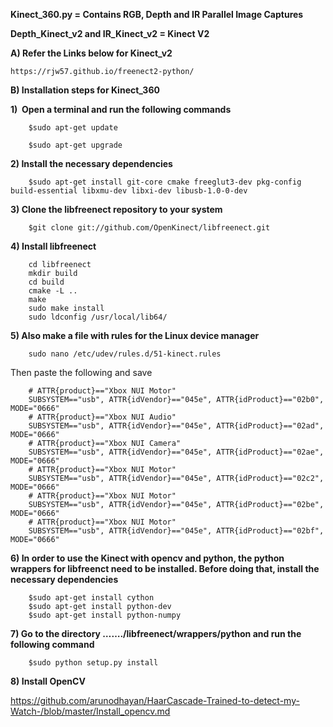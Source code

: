 **Kinect_360.py = Contains RGB, Depth and IR Parallel Image Captures**

**Depth_Kinect_v2 and IR_Kinect_v2 = Kinect V2**

**A) Refer the Links below for Kinect_v2**
  
  	https://rjw57.github.io/freenect2-python/

**B) Installation steps for Kinect_360**

**1)  Open a terminal and run the following commands**
        
        $sudo apt-get update
        
        $sudo apt-get upgrade
**2) Install the necessary dependencies**
        
        $sudo apt-get install git-core cmake freeglut3-dev pkg-config build-essential libxmu-dev libxi-dev libusb-1.0-0-dev
        
**3) Clone the libfreenect repository to your system**
        
        $git clone git://github.com/OpenKinect/libfreenect.git
	
**4) Install libfreenect**

        cd libfreenect
        mkdir build
        cd build
        cmake -L ..
        make
        sudo make install
        sudo ldconfig /usr/local/lib64/

**5) Also make a file with rules for the Linux device manager**

        sudo nano /etc/udev/rules.d/51-kinect.rules

Then paste the following and save
        
        # ATTR{product}=="Xbox NUI Motor"
        SUBSYSTEM=="usb", ATTR{idVendor}=="045e", ATTR{idProduct}=="02b0", MODE="0666"
        # ATTR{product}=="Xbox NUI Audio"
        SUBSYSTEM=="usb", ATTR{idVendor}=="045e", ATTR{idProduct}=="02ad", MODE="0666"
        # ATTR{product}=="Xbox NUI Camera"
        SUBSYSTEM=="usb", ATTR{idVendor}=="045e", ATTR{idProduct}=="02ae", MODE="0666"
        # ATTR{product}=="Xbox NUI Motor"
        SUBSYSTEM=="usb", ATTR{idVendor}=="045e", ATTR{idProduct}=="02c2", MODE="0666"
        # ATTR{product}=="Xbox NUI Motor"
        SUBSYSTEM=="usb", ATTR{idVendor}=="045e", ATTR{idProduct}=="02be", MODE="0666"
        # ATTR{product}=="Xbox NUI Motor"
        SUBSYSTEM=="usb", ATTR{idVendor}=="045e", ATTR{idProduct}=="02bf", MODE="0666"

**6) In order to use the Kinect with opencv and python, the python wrappers for libfreenct need to be installed. Before doing that, install the necessary dependencies**

        $sudo apt-get install cython
        $sudo apt-get install python-dev
        $sudo apt-get install python-numpy
        
 **7) Go to the directory ……./libfreenect/wrappers/python and run the following command**
 
        $sudo python setup.py install
	
 **8)  Install OpenCV**
 
 https://github.com/arunodhayan/HaarCascade-Trained-to-detect-my-Watch-/blob/master/Install_opencv.md
 
        

